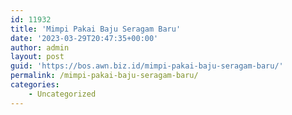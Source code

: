 ```yaml
---
id: 11932
title: 'Mimpi Pakai Baju Seragam Baru'
date: '2023-03-29T20:47:35+00:00'
author: admin
layout: post
guid: 'https://bos.awn.biz.id/mimpi-pakai-baju-seragam-baru/'
permalink: /mimpi-pakai-baju-seragam-baru/
categories:
    - Uncategorized
---
```


